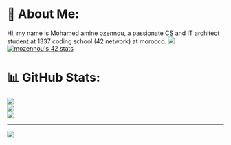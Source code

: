 # 💫 About Me:
Hi, my name is Mohamed amine ozennou, a passionate CS and IT architect student at 1337 coding school (42 network) at morocco.
![](https://komarev.com/ghpvc/?username=ozennou)
[![mozennou's 42 stats](https://badge.mediaplus.ma/greenbinary/mozennou)](https://github.com/oakoudad/badge42)

# 📊 GitHub Stats:
![](https://github-readme-stats.vercel.app/api?username=ozennou&theme=react&hide_border=true&include_all_commits=false&count_private=false)<br/>
![](https://github-readme-streak-stats.herokuapp.com/?user=ozennou&theme=react&hide_border=true)<br/>
![](https://github-readme-stats.vercel.app/api/top-langs/?username=ozennou&theme=react&hide_border=true&include_all_commits=false&count_private=false&layout=compact)

---
[![](https://visitcount.itsvg.in/api?id=ozennou&icon=0&color=9)](https://visitcount.itsvg.in)

<!-- Proudly created with GPRM ( https://gprm.itsvg.in ) -->
